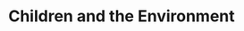 ---
layout: content
data: environment
title: Children and the Environment
isHome: true
link: https://figure.nz/search/?query=children%20environment&ref=yfnz
link-all: https://figure.nz/search/?query=children%20environment&ref=yfnz
---